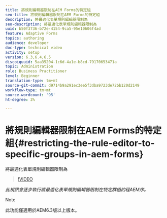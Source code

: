 ```yaml
---
title: 將規則編輯器限制在AEM Forms的特定組
seo-title: 將規則編輯器限制在AEM Forms的特定組
description: 將最適化表單規則編輯器限制為
seo-description: 將最適化表單規則編輯器限制為
uuid: b50f3736-b72e-4154-9ca5-95e10606f4ad
feature: Adaptive Forms
topics: authoring
audience: developer
doc-type: technical video
activity: setup
version: 6.3,6.4,6.5
discoiquuid: 5aa35204-1c6d-4a1e-b8cd-79170653471a
topic: Administration
role: Business Practitioner
level: Beginner
translation-type: tm+mt
source-git-commit: d9714b9a291ec3ee5f3dba9723de72bb120d2149
workflow-type: tm+mt
source-wordcount: '95'
ht-degree: 3%

---
```



# 將規則編輯器限制在AEM Forms的特定組{#restricting-the-rule-editor-to-specific-groups-in-aem-forms}

將最適化表單規則編輯器限制為

>[!VIDEO](https://video.tv.adobe.com/v/19470?quality=9&learn=on)

*此視訊會逐步執行將最適化表單規則編輯器限制在特定群組的程AEM序。*

>[!NOTE]
>
>此功能僅適用於AEM6.3版以上版本。

